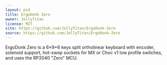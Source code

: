 ```yaml
---
layout: pid
title: ErgoDonk Zero
owner: JellyTitan
license: MIT
site: https://github.com/JellyTitan/ErgoDonk-Zero
source: https://github.com/JellyTitan/ErgoDonk-Zero
---
```


ErgoDonk Zero is a 6×9+6 keys split ortholinear keyboard with encoder, solenoid support, hot-swop sockets for MX or Choc v1 low profile switches, and uses the RP2040 "Zero" MCU.
